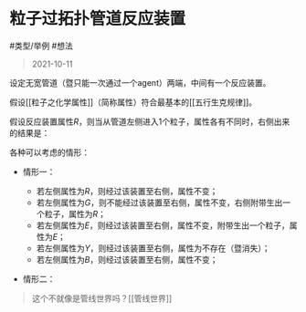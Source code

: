 # 粒子过拓扑管道反应装置
#类型/举例
#想法 

> 2021-10-11

设定无宽管道（暨只能一次通过一个agent）两端，中间有一个反应装置。

假设[[粒子之化学属性]]（简称属性）符合最基本的[[五行生克规律]]。

假设反应装置属性$R$，则当从管道左侧进入1个粒子，属性各有不同时，右侧出来的结果是：

各种可以考虑的情形：

- 情形一：
  - 若左侧属性为$R$，则经过该装置至右侧，属性不变；
  - 若左侧属性为$G$，则不能经过该装置至右侧，属性不变，右侧附带生出一个粒子，属性为$R$；
  - 若左侧属性为$E$，则经过该装置至右侧，属性不变，附带生出一个粒子，属性为$E$；
  - 若左侧属性为$Y$，则经过该装置至右侧，属性为不存在（暨消失）；
  - 若左侧属性为$B$，则经过该装置至右侧，属性不变；

- 情形二：




> 这个不就像是管线世界吗？[[管线世界]]